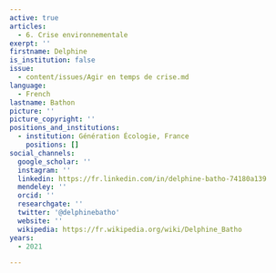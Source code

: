 ```yaml
---
active: true
articles:
  - 6. Crise environnementale
exerpt: ''
firstname: Delphine
is_institution: false
issue:
  - content/issues/Agir en temps de crise.md
language:
  - French
lastname: Bathon
picture: ''
picture_copyright: ''
positions_and_institutions:
  - institution: Génération Écologie, France
    positions: []
social_channels:
  google_scholar: ''
  instagram: ''
  linkedin: https://fr.linkedin.com/in/delphine-batho-74180a139
  mendeley: ''
  orcid: ''
  researchgate: ''
  twitter: '@delphinebatho'
  website: ''
  wikipedia: https://fr.wikipedia.org/wiki/Delphine_Batho
years:
  - 2021

---
```

